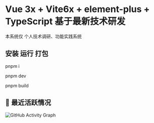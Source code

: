 # Vue 3x + Vite6x + element-plus + TypeScript 基于最新技术研发

本系统仅 个人技术调研、功能实践系统

## 安装 运行 打包

pnpm i

pnpm dev

pnpm build

## 🧠 最近活跃情况

![GitHub Activity Graph](https://github-readme-activity-graph.vercel.app/graph?username=Bing-b&theme=github-compact)
